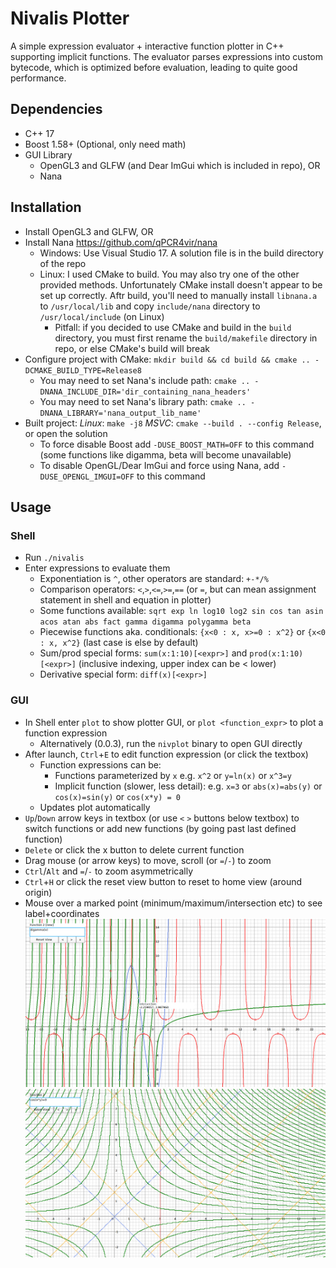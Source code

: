 # Nivalis Plotter

A simple expression evaluator + interactive function plotter in C++ supporting implicit functions.
The evaluator parses expressions into custom bytecode, which is optimized before evaluation, leading to quite good performance. 

## Dependencies
- C++ 17
- Boost 1.58+ (Optional, only need math)
- GUI Library
    - OpenGL3 and GLFW (and Dear ImGui which is included in repo), OR
    - Nana

## Installation
- Install OpenGL3 and GLFW, OR
- Install Nana <https://github.com/qPCR4vir/nana>
    - Windows: Use Visual Studio 17. A solution file is in the build directory of the repo
    - Linux: I used CMake to build. You may also try one of the other provided methods. Unfortunately CMake install doesn't appear to be set up correctly.
      Aftr build, you'll need to manually install `libnana.a` to `/usr/local/lib` and copy `include/nana` directory to `/usr/local/include` (on Linux)
        - Pitfall: if you decided to use CMake and build in the `build` directory, you must first rename the `build/makefile` directory in repo, or
          else CMake's build will break
- Configure project with CMake: `mkdir build && cd build && cmake .. -DCMAKE_BUILD_TYPE=Release8`
    - You may need to set Nana's include path: `cmake .. -DNANA_INCLUDE_DIR='dir_containing_nana_headers'`
    - You may need to set Nana's library path: `cmake .. -DNANA_LIBRARY='nana_output_lib_name'`
- Built project: *Linux*: `make -j8` *MSVC*: `cmake --build . --config Release`, or open the solution
    - To force disable Boost add `-DUSE_BOOST_MATH=OFF` to this command (some functions like digamma, beta will become unavailable)
    - To disable OpenGL/Dear ImGui and force using Nana, add
      `-DUSE_OPENGL_IMGUI=OFF` to this command 

## Usage 
### Shell
- Run `./nivalis`
- Enter expressions to evaluate them
    - Exponentiation is `^`, other operators are standard: `+-*/%`
    - Comparison operators: `<`,`>`,`<=`,`>=`,`==` (or `=`, but can mean assignment statement in shell and equation in plotter)
    - Some functions available: `sqrt exp ln log10 log2 sin cos tan asin acos atan abs fact gamma digamma polygamma beta`
    - Piecewise functions aka. conditionals: `{x<0 : x, x>=0 : x^2}` or `{x<0 : x, x^2}` (last case is else by default)
    - Sum/prod special forms: `sum(x:1:10)[<expr>]` and `prod(x:1:10)[<expr>]` (inclusive indexing, upper index can be < lower)
    - Derivative special form: `diff(x)[<expr>]`

### GUI
- In Shell enter `plot` to show plotter GUI, or `plot <function_expr>` to plot a function expression
    - Alternatively (0.0.3), run the `nivplot` binary to open GUI directly
- After launch, `Ctrl`+`E` to edit function expression (or click the textbox)
    - Function expressions can be:
        - Functions parameterized by `x` e.g. `x^2` or `y=ln(x)` or `x^3=y`
        - Implicit function (slower, less detail):
          e.g. `x=3` or `abs(x)=abs(y)` or `cos(x)=sin(y)` or `cos(x*y) = 0`
    - Updates plot automatically
- `Up`/`Down` arrow keys in textbox (or use `<` `>` buttons below textbox) to switch functions or add new functions (by going past last defined function)
- `Delete` or click the x button to delete current function
- Drag mouse (or arrow keys) to move, scroll (or `=`/`-`)  to zoom
- `Ctrl`/`Alt` and `=`/`-` to zoom asymmetrically
- `Ctrl`+`H` or click the reset view button to reset to home view (around origin)
- Mouse over a marked point (minimum/maximum/intersection etc) to see label+coordinates
![Screenshot](https://github.com/sxyu/nivalis/blob/master/readme_img/screenshot.png?raw=true)
![Screenshot: implicit functions (older version)](https://github.com/sxyu/nivalis/blob/master/readme_img/implicit.png?raw=true)
